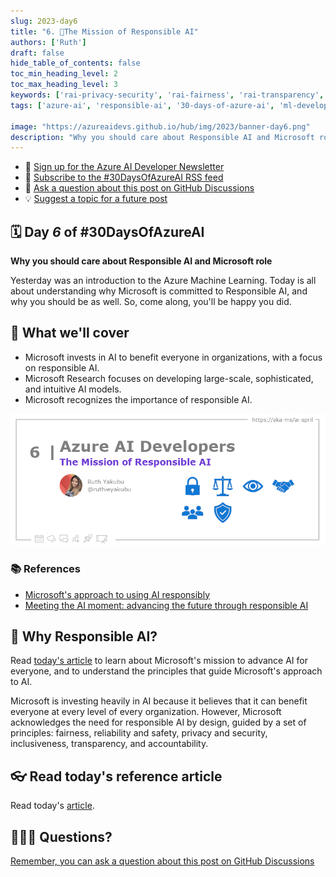 ```yaml
---
slug: 2023-day6
title: "6. 🏁The Mission of Responsible AI"
authors: ['Ruth']
draft: false
hide_table_of_contents: false
toc_min_heading_level: 2
toc_max_heading_level: 3
keywords: ['rai-privacy-security', 'rai-fairness', 'rai-transparency', 'rai-accountable', 'rai-inclusion', 'rai-reliable']
tags: ['azure-ai', 'responsible-ai', '30-days-of-azure-ai', 'ml-developers', 'app-developers']

image: "https://azureaidevs.github.io/hub/img/2023/banner-day6.png"
description: "Why you should care about Responsible AI and Microsoft role https://azureaidevs.github.io/hub/blog/2023-day6 #30DaysOfAzureAI #AzureAiDevs #AI #AIEthics"
---
```


<head>

  <meta property="og:url" content="https://azureaidevs.github.io/hub/blog/2023-day6" />
  <meta property="og:title" content="The Mission of Responsible AI" />
  <meta property="og:description" content="Why you should care about Responsible AI and Microsoft role https://azureaidevs.github.io/hub/blog/2023-day6 #30DaysOfAzureAI #AzureAiDevs #AI #AIEthics" />
  <meta property="og:image" content="https://azureaidevs.github.io/hub/img/2023/banner-day6.png" />
  <meta property="og:type" content="article" />
  <meta property="og:site_name" content="Azure AI Developer" />
  

  <link rel="canonical" href="https://www.microsoft.com/en-us/ai/our-approach"  />

</head>

- 📧 [Sign up for the Azure AI Developer Newsletter](https://aka.ms/azure-ai-dev-newsletter)
- 📰 [Subscribe to the #30DaysOfAzureAI RSS feed](https://azureaidevs.github.io/hub/blog/rss.xml)
- 📌 [Ask a question about this post on GitHub Discussions](https://github.com/AzureAiDevs/hub/discussions/categories/6-the-mission-of-responsible-ai)
- 💡 [Suggest a topic for a future post](https://github.com/AzureAiDevs/hub/discussions/categories/call-for-content)

## 🗓️ Day _6_ of #30DaysOfAzureAI

<!-- README
The following description is also used for the tweet. So it should be action oriented and grab attention 
If you update the description, please update the description: in the frontmatter as well.
-->

**Why you should care about Responsible AI and Microsoft role**

<!-- README
The following is the intro to the post. It should be a short teaser for the post.
-->

Yesterday was an introduction to the Azure Machine Learning. Today is all about understanding why Microsoft is committed to Responsible AI, and why you should be as well. So, come along, you'll be happy you did.

## 🎯 What we'll cover

<!-- README
The following list is the main points of the post. There should be 3-4 main points.
 -->


- Microsoft invests in AI to benefit everyone in organizations, with a focus on responsible AI.
- Microsoft Research focuses on developing large-scale, sophisticated, and intuitive AI models. 
- Microsoft recognizes the importance of responsible AI.

<!-- 
- Main point 1
- Main point 2
- Main point 3 
- Main point 4
-->

![Image banner for day 6](./../../../static/img/2023/banner-day6.png)

<!-- README
Add or update a list relevant references here. These could be links to other blog posts, Microsoft Learn Module, videos, or other resources.
-->


### 📚 References

- [Microsoft's approach to using AI responsibly](https://news.microsoft.com/source/features/ai/microsoft-approach-to-ai/#using-ai-responsibly?WT.mc_id=aiml-89446-dglover)
- [Meeting the AI moment: advancing the future through responsible AI](https://blogs.microsoft.com/on-the-issues/2023/02/02/responsible-ai-chatgpt-artificial-intelligence?WT.mc_id=aiml-89446-dglover)


<!-- README
The following is the body of the post. It should be an overview of the post that you are referencing.
See the Learn More section, if you supplied a canonical link, then will be displayed here.
-->


## 🚌 Why Responsible AI?

Read [today's article](https://www.microsoft.com/en-us/ai/our-approach) to learn about Microsoft's mission to advance AI for everyone, and to understand the principles that guide Microsoft's approach to AI.

Microsoft is investing heavily in AI because it believes that it can benefit everyone at every level of every organization. However, Microsoft acknowledges the need for responsible AI by design, guided by a set of principles: fairness, reliability and safety, privacy and security, inclusiveness, transparency, and accountability.


## 👓 Read today's reference article

Read today's [article](https://www.microsoft.com/en-us/ai/our-approach).


## 🙋🏾‍♂️ Questions?

[Remember, you can ask a question about this post on GitHub Discussions](https://github.com/AzureAiDevs/Discussions/discussions/categories/6-the-mission-of-responsible-ai)